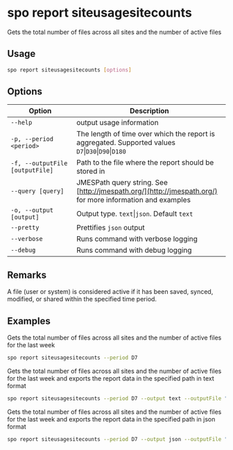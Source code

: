 # spo report siteusagesitecounts

Gets the total number of files across all sites and the number of active files

## Usage

```sh
spo report siteusagesitecounts [options]
```

## Options

Option|Description
------|-----------
`--help`|output usage information
`-p, --period <period>`|The length of time over which the report is aggregated. Supported values `D7`&#x7c;`D30`&#x7c;`D90`&#x7c;`D180`
`-f, --outputFile [outputFile]`|Path to the file where the report should be stored in
`--query [query]`|JMESPath query string. See [http://jmespath.org/](http://jmespath.org/) for more information and examples
`-o, --output [output]`|Output type. `text`&#x7c;`json`. Default `text`
`--pretty`|Prettifies `json` output
`--verbose`|Runs command with verbose logging
`--debug`|Runs command with debug logging

## Remarks

A file (user or system) is considered active if it has been saved, synced, modified, or shared within the specified time period.

## Examples

Gets the total number of files across all sites and the number of active files for the last week

```sh
spo report siteusagesitecounts --period D7
```

Gets the total number of files across all sites and the number of active files for the last week and exports the report data in the specified path in text format

```sh
spo report siteusagesitecounts --period D7 --output text --outputFile "siteusagesitecounts.txt"
```

Gets the total number of files across all sites and the number of active files for the last week and exports the report data in the specified path in json format

```sh
spo report siteusagesitecounts --period D7 --output json --outputFile "siteusagesitecounts.json"
```
